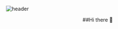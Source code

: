 ![header](https://capsule-render.vercel.app/api?type=waving&color=auto&height=300&section=header&text=Park%20Taewoong&fontSize=90)


<div align="center">
##Hi there 👋
<!--
![Anurag's GitHub stats](https://github-readme-stats.vercel.app/api?username=sisun1225&show_icons=true&theme=Default) 
-->
</div>







<!--
**sisun1225/sisun1225** is a ✨ _special_ ✨ repository because its `README.md` (this file) appears on your GitHub profile.
Here are some ideas to get you started:
- 🔭 I’m currently working on ...
- 🌱 I’m currently learning ...
- 👯 I’m looking to collaborate on ...
- 🤔 I’m looking for help with ...
- 💬 Ask me about ...
- 📫 How to reach me: ...
- 😄 Pronouns: ...
- ⚡ Fun fact: ...
-->
